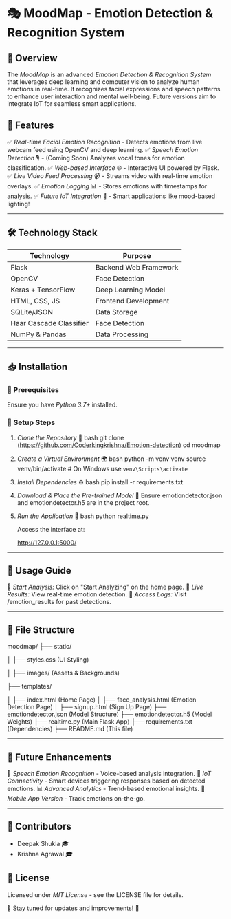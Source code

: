 # 🎭 MoodMap - Emotion Detection & Recognition System

## 🌟 Overview
The *MoodMap* is an advanced *Emotion Detection & Recognition System* that leverages deep learning and computer vision to analyze human emotions in real-time. It recognizes facial expressions and speech patterns to enhance user interaction and mental well-being. Future versions aim to integrate IoT for seamless smart applications.

## 🚀 Features
✅ *Real-time Facial Emotion Recognition* - Detects emotions from live webcam feed using OpenCV and deep learning.
✅ *Speech Emotion Detection* 🎙 - (Coming Soon) Analyzes vocal tones for emotion classification.
✅ *Web-based Interface* 🌐 - Interactive UI powered by Flask.
✅ *Live Video Feed Processing* 📹 - Streams video with real-time emotion overlays.
✅ *Emotion Logging* 📊 - Stores emotions with timestamps for analysis.
✅ *Future IoT Integration* 🤖 - Smart applications like mood-based lighting!

---

## 🛠 Technology Stack
| Technology | Purpose |
|------------|---------|
| Flask | Backend Web Framework |
| OpenCV | Face Detection |
| Keras + TensorFlow | Deep Learning Model |
| HTML, CSS, JS | Frontend Development |
| SQLite/JSON | Data Storage |
| Haar Cascade Classifier | Face Detection |
| NumPy & Pandas | Data Processing |

---

## 📥 Installation
### 🔧 Prerequisites
Ensure you have *Python 3.7+* installed.

### 📌 Setup Steps
1. *Clone the Repository* 📂
   bash
   git clone (https://github.com/Coderkingkrishna/Emotion-detection)
   cd moodmap
   
2. *Create a Virtual Environment* 🌍
   bash
   python -m venv venv
   source venv/bin/activate  # On Windows use `venv\Scripts\activate`
   
3. *Install Dependencies* ⚙
   bash
   pip install -r requirements.txt
   
4. *Download & Place the Pre-trained Model* 🤖
   Ensure emotiondetector.json and emotiondetector.h5 are in the project root.
5. *Run the Application* 🚀
   bash
   python realtime.py
   
   Access the interface at:
   
   http://127.0.0.1:5000/
   

---

## 🎯 Usage Guide
📌 *Start Analysis:* Click on "Start Analyzing" on the home page.
📌 *Live Results:* View real-time emotion detection.
📌 *Access Logs:* Visit /emotion_results for past detections.

---

## 📂 File Structure

moodmap/
├── static/

│   ├── styles.css  (UI Styling)

│   ├── images/  (Assets & Backgrounds)

├── templates/

│   ├── index.html  (Home Page)
│   ├── face_analysis.html  (Emotion Detection Page)
│   ├── signup.html  (Sign Up Page)
├── emotiondetector.json  (Model Structure)
├── emotiondetector.h5  (Model Weights)
├── realtime.py  (Main Flask App)
├── requirements.txt  (Dependencies)
├── README.md  (This file)



---

## 🔮 Future Enhancements
🎤 *Speech Emotion Recognition* - Voice-based analysis integration.
🔗 *IoT Connectivity* - Smart devices triggering responses based on detected emotions.
📊 *Advanced Analytics* - Trend-based emotional insights.
📱 *Mobile App Version* - Track emotions on-the-go.

---

## 👥 Contributors
- Deepak Shukla 🎓
- Krishna Agrawal 🎓
  
## 📜 License
Licensed under *MIT License* - see the LICENSE file for details.

🌟 Stay tuned for updates and improvements! 🚀

